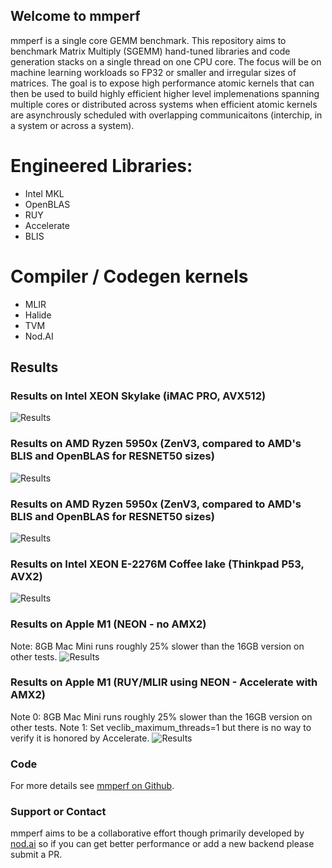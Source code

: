 ## Welcome to mmperf

mmperf is a single core GEMM benchmark. This repository aims to benchmark Matrix Multiply (SGEMM) hand-tuned libraries and code generation stacks on a single thread on one CPU core. The focus will be on machine learning workloads so FP32 or smaller and irregular sizes of matrices. The goal is to expose high performance atomic kernels that can then be used to build highly efficient higher level implemenations spanning multiple cores or distributed across systems when efficient atomic kernels are asynchrously scheduled with overlapping communicaitons (interchip, in a system or across a system).

# Engineered Libraries:

- Intel MKL
- OpenBLAS
- RUY
- Accelerate
- BLIS

# Compiler / Codegen kernels

- MLIR
- Halide
- TVM 
- Nod.AI

## Results


### Results on Intel XEON Skylake (iMAC PRO, AVX512)
![Results](https://github.com/mmperf/mmperf/raw/main/official_results/skylake-avx512/2021-01-31_19-11-51-528540/matmul.png)

### Results on AMD Ryzen 5950x (ZenV3, compared to AMD's BLIS and OpenBLAS for RESNET50 sizes)
![Results](https://github.com/mmperf/mmperf/raw/main/official_results/znver2/2021-01-29_16-16-24-502902/matmul.png)


### Results on AMD Ryzen 5950x (ZenV3, compared to AMD's BLIS and OpenBLAS for RESNET50 sizes)
![Results](https://github.com/mmperf/mmperf/raw/main/official_results/cascadelake/2021-01-31_15-47-19-968148/matmul.png)

### Results on Intel XEON E-2276M Coffee lake (Thinkpad P53, AVX2)
![Results](https://github.com/mmperf/mmperf/raw/main/official_results/haswell/2021-01-26_16-42-20/matmul.png)

### Results on Apple M1 (NEON - no AMX2)
Note: 8GB Mac Mini runs roughly 25% slower than the 16GB version on other tests.
![Results](https://github.com/mmperf/mmperf/raw/main/official_results/apple-a13/2021-01-26_15-39-08/matmul.png)

### Results on Apple M1 (RUY/MLIR using NEON - Accelerate with AMX2)
Note 0: 8GB Mac Mini runs roughly 25% slower than the 16GB version on other tests.
Note 1: Set veclib_maximum_threads=1 but there is no way to verify it is honored by Accelerate. 
![Results](https://github.com/mmperf/mmperf/raw/main/official_results/apple-a13/2021-01-26_18-33-13/matmul.png)

### Code
For more details see [mmperf on Github](https://github.com/mmperf/mmperf/).

### Support or Contact

mmperf aims to be a collaborative effort though primarily developed by [nod.ai](https://nod.ai) so if you can get better performance or add a new backend please submit a PR. 
